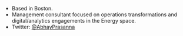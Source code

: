 - Based in Boston.
- Management consultant focused on operations transformations and digital/analytics engagements in the Energy space.
- Twitter: [@AbhayPrasanna](https://twitter.com/AbhayPrasanna)
